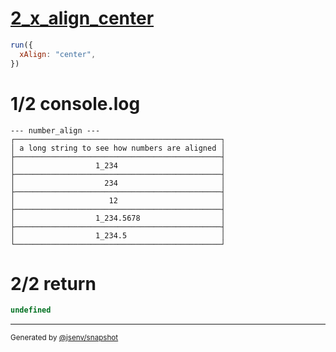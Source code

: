 # [2_x_align_center](../../number_align.test.mjs#L39)

```js
run({
  xAlign: "center",
})
```

# 1/2 console.log

```console
--- number_align ---
┌──────────────────────────────────────────────┐
│ a long string to see how numbers are aligned │
├──────────────────────────────────────────────┤
│                  1_234                       │
├──────────────────────────────────────────────┤
│                    234                       │
├──────────────────────────────────────────────┤
│                     12                       │
├──────────────────────────────────────────────┤
│                  1_234.5678                  │
├──────────────────────────────────────────────┤
│                  1_234.5                     │
└──────────────────────────────────────────────┘
```

# 2/2 return

```js
undefined
```

---

<sub>
  Generated by <a href="https://github.com/jsenv/core/tree/main/packages/tooling/snapshot">@jsenv/snapshot</a>
</sub>
